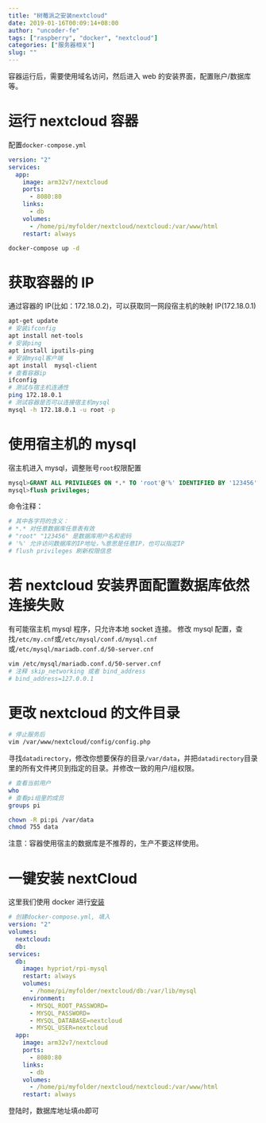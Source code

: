 ```yaml
---
title: "树莓派之安装nextcloud"
date: 2019-01-16T00:09:14+08:00
author: "uncoder-fe"
tags: ["raspberry", "docker", "nextcloud"]
categories: ["服务器相关"]
slug: ""
---
```


容器运行后，需要使用域名访问，然后进入 web 的安装界面，配置账户/数据库等。

<!--more-->

# 运行 nextcloud 容器

配置`docker-compose.yml`

```yml
version: "2"
services:
  app:
    image: arm32v7/nextcloud
    ports:
      - 8080:80
    links:
      - db
    volumes:
      - /home/pi/myfolder/nextcloud/nextcloud:/var/www/html
    restart: always
```

```bash
docker-compose up -d
```

# 获取容器的 IP

通过容器的 IP(比如：172.18.0.2)，可以获取同一网段宿主机的映射 IP(172.18.0.1)

```bash
apt-get update
# 安装ifconfig
apt install net-tools
# 安装ping
apt install iputils-ping
# 安装mysql客户端
apt install  mysql-client
# 查看容器ip
ifconfig
# 测试与宿主机连通性
ping 172.18.0.1
# 测试容器是否可以连接宿主机mysql
mysql -h 172.18.0.1 -u root -p
```

# 使用宿主机的 mysql

宿主机进入 mysql，调整账号`root`权限配置

```sql
mysql>GRANT ALL PRIVILEGES ON *.* TO 'root'@'%' IDENTIFIED BY '123456' WITH GRANT OPTION;
mysql>flush privileges;
```

命令注释：

```bash
# 其中各字符的含义：
# *.* 对任意数据库任意表有效
# "root" "123456" 是数据库用户名和密码
# '%' 允许访问数据库的IP地址，%意思是任意IP，也可以指定IP
# flush privileges 刷新权限信息
```

# 若 nextcloud 安装界面配置数据库依然连接失败

有可能宿主机 mysql 程序，只允许本地 socket 连接。
修改 mysql 配置，查找`/etc/my.cnf`或`/etc/mysql/conf.d/mysql.cnf`或`/etc/mysql/mariadb.conf.d/50-server.cnf`

```bash
vim /etc/mysql/mariadb.conf.d/50-server.cnf
# 注释 skip_networking 或者 bind_address
# bind_address=127.0.0.1
```

# 更改 nextcloud 的文件目录

```bash
# 停止服务后
vim /var/www/nextcloud/config/config.php
```

寻找`datadirectory`，修改你想要保存的目录`/var/data`，并把`datadirectory`目录里的所有文件拷贝到指定的目录。并修改一致的用户/组权限。

```bash
# 查看当前用户
who
# 查看pi组里的成员
groups pi

chown -R pi:pi /var/data
chmod 755 data
```

注意：容器使用宿主的数据库是不推荐的，生产不要这样使用。

# 一键安装 nextCloud

这里我们使用 docker 进行[安装](https://hub.docker.com/r/arm32v7/nextcloud)

```yml
# 创建docker-compose.yml, 填入
version: "2"
volumes:
  nextcloud:
  db:
services:
  db:
    image: hypriot/rpi-mysql
    restart: always
    volumes:
      - /home/pi/myfolder/nextcloud/db:/var/lib/mysql
    environment:
      - MYSQL_ROOT_PASSWORD=
      - MYSQL_PASSWORD=
      - MYSQL_DATABASE=nextcloud
      - MYSQL_USER=nextcloud
  app:
    image: arm32v7/nextcloud
    ports:
      - 8080:80
    links:
      - db
    volumes:
      - /home/pi/myfolder/nextcloud/nextcloud:/var/www/html
    restart: always
```

登陆时，数据库地址填`db`即可
